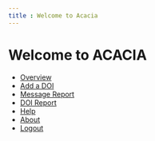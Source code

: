 ```yaml
---
title : Welcome to Acacia
---
```


Welcome to ACACIA
=================

- [Overview](/acacia/help/overview.html)
- [Add a DOI](/acacia/add-doi)
- [Message Report](/acacia/messages/)
- [DOI Report](/acacia/list/)
- [Help](/acacia/help/)
- [About](/acacia/about)
- [Logout](/acacia/logout)

